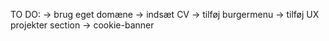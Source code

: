 TO DO:
-> brug eget domæne
-> indsæt CV
-> tilføj burgermenu
-> tilføj UX projekter section
-> cookie-banner


